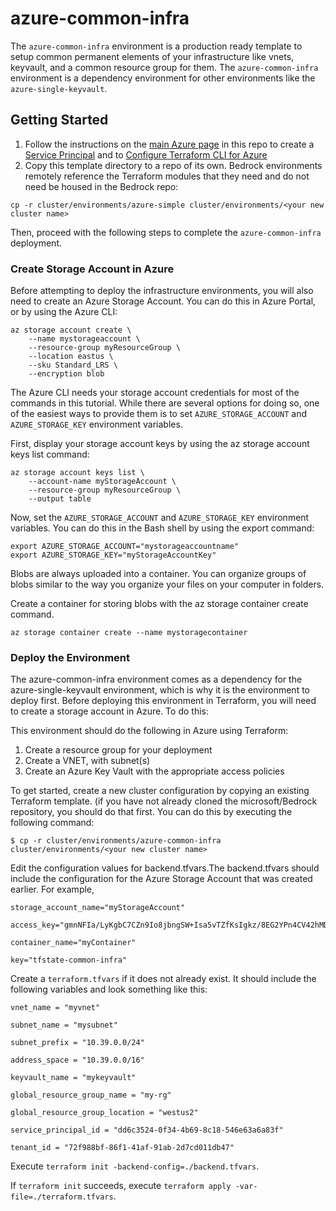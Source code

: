 # azure-common-infra

The `azure-common-infra` environment is a production ready template to setup common permanent elements of your infrastructure like vnets, keyvault, and a common resource group for them. The `azure-common-infra` environment is a dependency environment for other environments like the `azure-single-keyvault`.

## Getting Started

1. Follow the instructions on the [main Azure page](../../azure) in this repo to create a [Service Principal](https://github.com/yradsmikham/bedrock/tree/infra-docs/cluster/azure#create-an-azure-service-principal) and to [Configure Terraform CLI for Azure](https://github.com/yradsmikham/bedrock/tree/infra-docs/cluster/azure#configure-terraform-cli-for-azure)
2. Copy this template directory to a repo of its own. Bedrock environments remotely reference the Terraform modules that they need and do not need be housed in the Bedrock repo:

`cp -r cluster/environments/azure-simple cluster/environments/<your new cluster name>`

Then, proceed with the following steps to complete the `azure-common-infra` deployment.

### Create Storage Account in Azure

Before attempting to deploy the infrastructure environments, you will also need to create an Azure Storage Account. You can do this in Azure Portal, or by using the Azure CLI:

```
az storage account create \
    --name mystorageaccount \
    --resource-group myResourceGroup \
    --location eastus \
    --sku Standard_LRS \
    --encryption blob
```

The Azure CLI needs your storage account credentials for most of the commands in this tutorial. While there are several options for doing so, one of the easiest ways to provide them is to set `AZURE_STORAGE_ACCOUNT` and `AZURE_STORAGE_KEY` environment variables.

First, display your storage account keys by using the az storage account keys list command:

```
az storage account keys list \
    --account-name myStorageAccount \
    --resource-group myResourceGroup \
    --output table
```

Now, set the `AZURE_STORAGE_ACCOUNT` and `AZURE_STORAGE_KEY` environment variables. You can do this in the Bash shell by using the export command:

```
export AZURE_STORAGE_ACCOUNT="mystorageaccountname"
export AZURE_STORAGE_KEY="myStorageAccountKey"
```

Blobs are always uploaded into a container. You can organize groups of blobs similar to the way you organize your files on your computer in folders.

Create a container for storing blobs with the az storage container create command.

`az storage container create --name mystoragecontainer`

### Deploy the Environment

The azure-common-infra environment comes as a dependency for the azure-single-keyvault environment, which is why it is the environment to deploy first. Before deploying this environment in Terraform, you will need to create a storage account in Azure. To do this:

This environment should do the following in Azure using Terraform:

1. Create a resource group for your deployment
2. Create a VNET, with subnet(s)
3. Create an Azure Key Vault with the appropriate access policies

To get started, create a new cluster configuration by copying an existing Terraform template. (if you have not already cloned the microsoft/Bedrock repository, you should do that first. You can do this by executing the following command:

`$ cp -r cluster/environments/azure-common-infra cluster/environments/<your new cluster name>`

Edit the configuration values for backend.tfvars.The backend.tfvars should include the configuration for the Azure Storage Account that was created earlier. For example,

```
storage_account_name="myStorageAccount"

access_key="gmnNFIa/LyKgbC7CZn9Io8jbngSW+Isa5vTZfKsIgkz/8EG2YPn4CV42hMDXmQ34zDu5Y7puFkAoWPHLtE6/mw=="

container_name="myContainer"

key="tfstate-common-infra"
```

Create a `terraform.tfvars` if it does not already exist. It should include the following variables and look something like this:

```
vnet_name = "myvnet"

subnet_name = "mysubnet"

subnet_prefix = "10.39.0.0/24"

address_space = "10.39.0.0/16"

keyvault_name = "mykeyvault"

global_resource_group_name = "my-rg"

global_resource_group_location = "westus2"

service_principal_id = "dd6c3524-0f34-4b69-8c18-546e63a6a83f"

tenant_id = "72f988bf-86f1-41af-91ab-2d7cd011db47"
```

Execute `terraform init -backend-config=./backend.tfvars`.

If `terraform init` succeeds, execute `terraform apply -var-file=./terraform.tfvars`.
